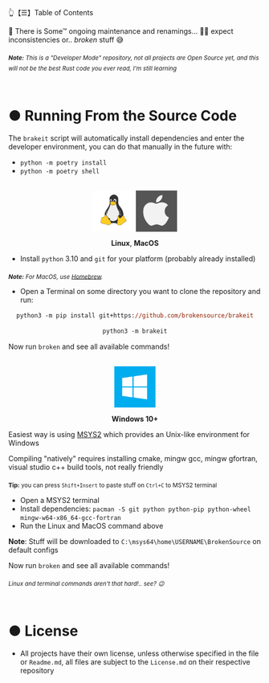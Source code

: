 👆【☰】Table of Contents

<div align="center">
  <!-- <img src="https://github.com/BrokenSource/Assets/raw/Master/Logos/Protostar.png" onerror="this.src='../Assets/Logos/Protostar.svg'"/> -->
</div>

🔨 There is Some™ ongoing maintenance and renamings... 👨‍🔧 expect inconsistencies or.. _broken_ stuff 😅

<sub><i><b>Note:</b> This is a "Developer Mode" repository, not all projects are Open Source yet, and this will not be the best Rust code you ever read, I'm still learning</i></sub>


<br>

# ● Running From the Source Code

The `brakeit` script will automatically install dependencies and enter the developer environment, you can do that manually in the future with:
- `python -m poetry install`
- `python -m poetry shell`

<br>

<div align="center">
  <img src="https://raw.githubusercontent.com/edent/SuperTinyIcons/master/images/svg/linux.svg" style="vertical-align: middle;" width="82">
  <img src="https://raw.githubusercontent.com/edent/SuperTinyIcons/master/images/svg/apple.svg" style="vertical-align: middle;" width="82">

  **Linux**, **MacOS**
</div>

- Install `python` 3.10 and `git` for your platform (probably already installed)

<sub><i><b>Note:</b> For MacOS, use [Homebrew](https://brew.sh/).</i></sub>

- Open a Terminal on some directory you want to clone the repository and run:

<div align="center">

  ```ps
  python3 -m pip install git+https://github.com/brokensource/brakeit
  ```
  ```ps
  python3 -m brakeit
  ```
</div>

Now run `broken` and see all available commands!



<br>

<div align="center">
  <img src="https://raw.githubusercontent.com/edent/SuperTinyIcons/master/images/svg/windows.svg" style="vertical-align: middle;" width="82">

  **Windows 10+**
</div>

Easiest way is using [MSYS2](https://www.msys2.org/) which provides an Unix-like environment for Windows

Compiling "natively" requires installing cmake, mingw gcc, mingw gfortran, visual studio c++ build tools, not really friendly

<sub><b>Tip:</b> you can press `Shift+Insert` to paste stuff on `Ctrl+C` to MSYS2 terminal</sub>

- Open a MSYS2 terminal
- Install dependencies: `pacman -S git python python-pip python-wheel mingw-w64-x86_64-gcc-fortran`
- Run the Linux and MacOS command above

**Note**: Stuff will be downloaded to `C:\msys64\home\USERNAME\BrokenSource` on default configs

Now run `broken` and see all available commands!

<sub><i>Linux and terminal commands aren't that hard!.. see? 😉</i></sub>


<br>

# ● License
- All projects have their own license, unless otherwise specified in the file or `Readme.md`, all files are subject to the `License.md` on their respective repository
